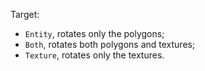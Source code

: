 Target:  
- `Entity`, rotates only the polygons;  
- `Both`, rotates both polygons and textures;
- `Texture`, rotates only the textures.
